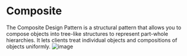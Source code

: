 # Composite
The Composite Design Pattern is a structural pattern that allows you to compose objects into tree-like structures to represent part-whole hierarchies. It lets clients treat individual objects and compositions of objects uniformly.
![image](https://github.com/boushphong/Design-Patterns/assets/59940078/834ef6aa-2eba-4999-96d4-2a90c83c7f45)
